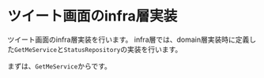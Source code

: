 # ツイート画面のinfra層実装
ツイート画面のinfra層実装を行います。
infra層では、domain層実装時に定義した`GetMeService`と`StatusRepository`の実装を行います。

まずは、`GetMeService`からです。


